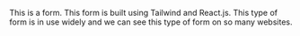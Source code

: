 This is a form.
This form is built using Tailwind and React.js.
This type of form is in use widely and we can see this type of form on so many websites.
